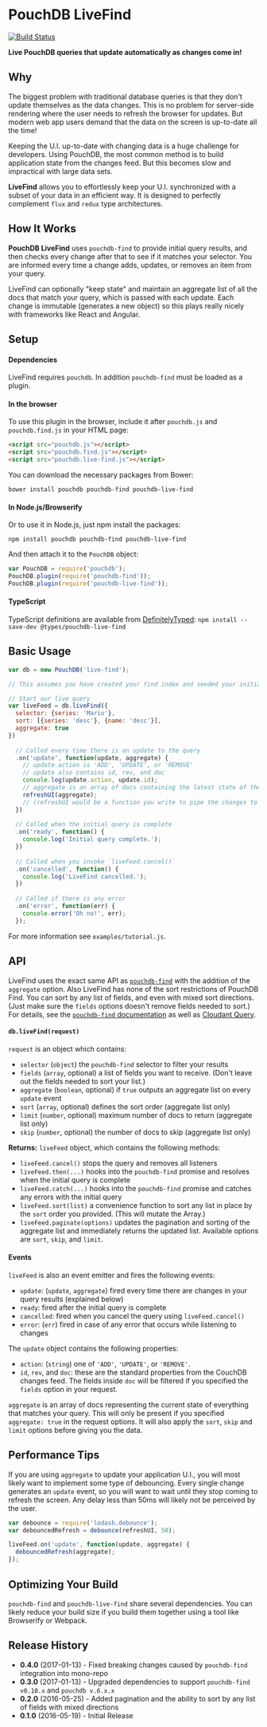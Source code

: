 # PouchDB LiveFind

[![Build Status](https://travis-ci.org/colinskow/pouchdb-live-find.png?branch=master)](https://travis-ci.org/colinskow/pouchdb-live-find)

**Live PouchDB queries that update automatically as changes come in!**

## Why

The biggest problem with traditional database queries is that they don't update themselves as the data changes. This is no problem for server-side rendering where the user needs to refresh the browser for updates. But modern web app users demand that the data on the screen is up-to-date all the time!

Keeping the U.I. up-to-date with changing data is a huge challenge for developers. Using PouchDB, the most common method is to build application state from the changes feed. But this becomes slow and impractical with large data sets.

**LiveFind** allows you to effortlessly keep your U.I. synchronized with a subset of your data in an efficient way. It is designed to perfectly complement `flux` and `redux` type architectures.

## How It Works

**PouchDB LiveFind** uses `pouchdb-find` to provide initial query results, and then checks every change after that to see if it matches your selector. You are informed every time a change adds, updates, or removes an item from your query.

LiveFind can optionally "keep state" and maintain an aggregate list of all the docs that match your query, which is passed with each update. Each change is immutable (generates a new object) so this plays really nicely with frameworks like React and Angular.

## Setup

#### Dependencies

LiveFind requires `pouchdb`. In addition `pouchdb-find` must be loaded as a plugin.

#### In the browser

To use this plugin in the browser, include it after `pouchdb.js` and `pouchdb.find.js` in your HTML page:

```html
<script src="pouchdb.js"></script>
<script src="pouchdb.find.js"></script>
<script src="pouchdb.live-find.js"></script>
```

You can download the necessary packages from Bower:

```
bower install pouchdb pouchdb-find pouchdb-live-find
```

#### In Node.js/Browserify

Or to use it in Node.js, just npm install the packages:

```
npm install pouchdb pouchdb-find pouchdb-live-find
```

And then attach it to the `PouchDB` object:

```js
var PouchDB = require('pouchdb');
PouchDB.plugin(require('pouchdb-find'));
PouchDB.plugin(require('pouchdb-live-find'));
```

#### TypeScript

TypeScript definitions are available from [DefinitelyTyped](https://github.com/DefinitelyTyped/DefinitelyTyped/tree/master/types/pouchdb-live-find):
`npm install --save-dev @types/pouchdb-live-find`

## Basic Usage

```js
var db = new PouchDB('live-find');

// This assumes you have created your find index and seeded your initial documents. 

// Start our live query
var liveFeed = db.liveFind({
  selector: {series: 'Mario'},
  sort: [{series: 'desc'}, {name: 'desc'}],
  aggregate: true
})
  
  // Called every time there is an update to the query
  .on('update', function(update, aggregate) {
    // update.action is 'ADD', 'UPDATE', or 'REMOVE'
    // update also contains id, rev, and doc
    console.log(update.action, update.id);
    // aggregate is an array of docs containing the latest state of the query
    refreshUI(aggregate);
    // (refreshUI would be a function you write to pipe the changes to your rendering engine)
  })
  
  // Called when the initial query is complete
  .on('ready', function() {
    console.log('Initial query complete.');
  })
  
  // Called when you invoke `liveFeed.cancel()`
  .on('cancelled', function() {
    console.log('LiveFind cancelled.');
  })
  
  // Called if there is any error
  .on('error', function(err) {
    console.error('Oh no!', err);
  });
```

For more information see `examples/tutorial.js`.

## API

LiveFind uses the exact same API as [`pouchdb-find`](https://github.com/nolanlawson/pouchdb-find) with the addition of the `aggregate` option. Also LiveFind has none of the sort restrictions of PouchDB Find. You can sort by any list of fields, and even with mixed sort directions. (Just make sure the `fields` options doesn't remove fields needed to sort.) For details, see the [`pouchdb-find` documentation](https://github.com/nolanlawson/pouchdb-find) as well as [Cloudant Query](https://docs.cloudant.com/cloudant_query.html).

#### `db.liveFind(request)`

`request` is an object which contains:

* `selector` (`object`) the `pouchdb-find` selector to filter your results
* `fields` (`array`, optional) a list of fields you want to receive. (Don't leave out the fields needed to sort your list.)
* `aggregate` (`boolean`, optional) if `true` outputs an aggregate list on every `update` event
* `sort` (`array`, optional) defines the sort order (aggregate list only)
* `limit` (`number`, optional) maximum number of docs to return (aggregate list only)
* `skip` (`number`, optional) the number of docs to skip (aggregate list only)

**Returns:** `liveFeed` object, which contains the following methods:

* `liveFeed.cancel()` stops the query and removes all listeners
* `liveFeed.then(...)` hooks into the `pouchdb-find` promise and resolves when the initial query is complete
* `liveFeed.catch(...)` hooks into the `pouchdb-find` promise and catches any errors with the initial query
* `liveFeed.sort(list)` a convenience function to sort any list in place by the `sort` order you provided. (This will mutate the Array.)
* `liveFeed.paginate(options)` updates the pagination and sorting of the aggregate list and immediately returns the updated list. Available options are `sort`, `skip`, and `limit`.

#### Events

`liveFeed` is also an event emitter and fires the following events:

* `update`: (`update`, `aggregate`) fired every time there are changes in your query results (explained below)
* `ready`: fired after the initial query is complete
* `cancelled`: fired when you cancel the query using `liveFeed.cancel()`
* `error`: (`err`) fired in case of any error that occurs while listening to changes

The `update` object contains the following properties:

* `action`: (`string`) one of `'ADD'`, `'UPDATE'`, or `'REMOVE'`.
* `id`, `rev`, and `doc`: these are the standard properties from the CouchDB changes feed. The fields inside `doc` will be filtered if you specified the `fields` option in your request.

`aggregate` is an array of docs representing the current state of everything that matches your query. This will only be present if you specified `aggregate: true` in the request options. It will also apply the `sort`, `skip` and `limit` options before giving you the data.

## Performance Tips

If you are using `aggregate` to update your application U.I., you will most likely want to implement some type of debouncing. Every single change generates an `update` event, so you will want to wait until they stop coming to refresh the screen. Any delay less than 50ms will likely not be perceived by the user.

```js
var debounce = require('lodash.debounce');
var debouncedRefresh = debounce(refreshUI, 50);

liveFeed.on('update', function(update, aggregate) {
  debouncedRefresh(aggregate);
});
```

## Optimizing Your Build

`pouchdb-find` and `pouchdb-live-find` share several dependencies. You can likely reduce your build size if you build them together using a tool like Browserify or Webpack.

## Release History

* **0.4.0** (2017-01-13) - Fixed breaking changes caused by `pouchdb-find` integration into mono-repo
* **0.3.0** (2017-01-13) - Upgraded dependencies to support `pouchdb-find v0.10.x` and `pouchdb v.6.x.x`
* **0.2.0** (2016-05-25) - Added pagination and the ability to sort by any list of fields with mixed directions
* **0.1.0** (2016-05-19) - Initial Release
